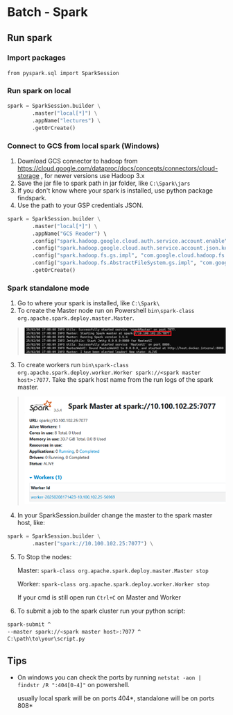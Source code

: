 # Batch - Spark

## Run spark

### Import packages

`from pyspark.sql import SparkSession`

### Run spark on local

```python
spark = SparkSession.builder \
        .master("local[*]") \
        .appName("lectures") \
        .getOrCreate()
```

### Connect to GCS from local spark (Windows)

1. Download GCS connector to hadoop from <https://cloud.google.com/dataproc/docs/concepts/connectors/cloud-storage> , for newer versions use Hadoop 3.x
2. Save the jar file to spark path in jar folder, like `C:\Spark\jars`
3. If you don't know where your spark is installed, use python package findspark.
4. Use the path to your GSP credentials JSON.

```python
spark = SparkSession.builder \
        .master("local[*]") \
        .appName("GCS Reader") \  
        .config("spark.hadoop.google.cloud.auth.service.account.enable", "true") \
        .config("spark.hadoop.google.cloud.auth.service.account.json.keyfile", gcp_json) \
        .config("spark.hadoop.fs.gs.impl", "com.google.cloud.hadoop.fs.gcs.GoogleHadoopFileSystem") \
        .config("spark.hadoop.fs.AbstractFileSystem.gs.impl", "com.google.cloud.hadoop.fs.gcs.GoogleHadoopFS") \
        .getOrCreate()
```

### Spark standalone mode

1. Go to where your spark is installed, like `C:\Spark\`
2. To create the Master node run on Powershell `bin\spark-class org.apache.spark.deploy.master.Master`.

>![spark_master](https://github.com/BatElYaish/DataTalksClubZoomcamp/blob/main/5-batch-spark/Images/spark_master.png "spark_master")

3. To create workers run `bin\spark-class org.apache.spark.deploy.worker.Worker spark://<spark master host>:7077`. Take the spark host name from the run logs of the spark master.

>![Spark_standalone](https://github.com/BatElYaish/DataTalksClubZoomcamp/blob/main/5-batch-spark/Images/Spark_standalone.png "Spark_standalone")

4. In your SparkSession.builder change the master to the  spark master host, like:

```python
spark = SparkSession.builder \
        .master("spark://10.100.102.25:7077") \
```

5. To Stop the nodes:

    Master: `spark-class org.apache.spark.deploy.master.Master stop`

    Worker: `spark-class org.apache.spark.deploy.worker.Worker stop`

    If your cmd is still open run `Ctrl+C` on Master and Worker

6. To submit a job to the spark cluster run your python script:

```bash
spark-submit ^
--master spark://<spark master host>:7077 ^
C:\path\to\your\script.py
```

## Tips

* On windows you can check the ports by running  `netstat -aon | findstr /R ":404[0-4]"` on powershell.

    usually local spark will be on ports 404*, standalone will be on ports 808*
